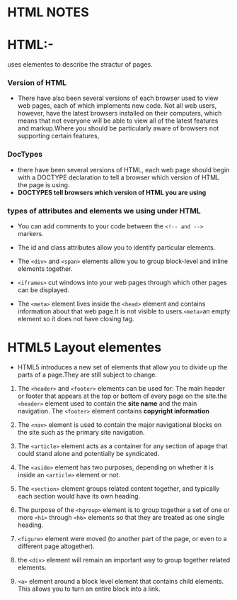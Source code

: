 # HTML NOTES

# HTML:- 
uses elementes to describe the stractur of pages.

### Version of HTML

- There have also been several versions of each browser used to view web pages, each of which implements new code. Not all web users, however, have the latest browsers installed on their computers, which means that not everyone will be able to view all of the latest features and markup.Where you should be particularly aware of browsers not supporting certain features,

### DocTypes

- there have been several versions of HTML, each web page should begin with a DOCTYPE declaration to tell a browser which version of HTML the page is using.
- **DOCTYPES tell browsers which version of HTML you are using**

### types of attributes and elements we using under HTML

- You can add comments to your code between the `<!-- and -->` markers.

- The id and class attributes allow you to identify particular elements.

- The `<div>` and `<span>` elements allow you to group block-level and inline elements together.

- `<iframes>` cut windows into your web pages through which other pages can be displayed.

- The `<meta>` element lives inside the `<head>` element and contains information about that web page.It is not visible to users.`<meta>`an empty element so it does not have closing tag.

# HTML5 Layout elementes

- HTML5 introduces a new set of elements that allow you to divide up the parts of a page.They are still subject to change.

1. The `<header>` and `<footer>` elements can be used for: The main header or footer that appears at the top or bottom of every page on the site.the `<header>` element used to contain the **site name** and the main navigation. The `<footer>` element contains **copyright information**

2. The `<nav>` element is used to contain the major navigational blocks on the site such as the primary site navigation.

3. The `<article>` element acts as a container for any section of apage that could stand alone and potentially be syndicated.

4. The `<aside>` element has two purposes, depending on whether it is inside an `<article>` element or not.

5. The `<section>` element groups related content together, and typically each section would have its own heading.

6. The purpose of the `<hgroup>` element is to group together a set of one or more `<h1>` through `<h6>` elements so that they are treated as one single heading.

7. `<figure>` element were moved (to another part of the page, or even to a different page altogether).

8. the `<div>` element will remain an important way to group together related elements.

9. `<a>` element around a block level element that contains child elements. This allows you to turn an entire block into a link.